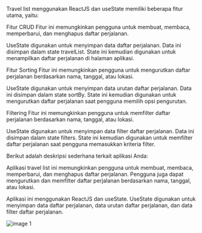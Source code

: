 Travel list menggunakan ReactJS dan useState memiliki beberapa fitur utama, yaitu:

Fitur CRUD 
Fitur ini memungkinkan pengguna untuk membuat, membaca, memperbarui, dan menghapus daftar perjalanan.

UseState digunakan untuk menyimpan data daftar perjalanan. Data ini disimpan dalam state travelList. State ini kemudian digunakan untuk menampilkan daftar perjalanan di halaman aplikasi.

Fitur Sorting
Fitur ini memungkinkan pengguna untuk mengurutkan daftar perjalanan berdasarkan nama, tanggal, atau lokasi.

UseState digunakan untuk menyimpan data urutan daftar perjalanan. Data ini disimpan dalam state sortBy. State ini kemudian digunakan untuk mengurutkan daftar perjalanan saat pengguna memilih opsi pengurutan.

Filtering
Fitur ini memungkinkan pengguna untuk memfilter daftar perjalanan berdasarkan nama, tanggal, atau lokasi.

UseState digunakan untuk menyimpan data filter daftar perjalanan. Data ini disimpan dalam state filters. State ini kemudian digunakan untuk memfilter daftar perjalanan saat pengguna memasukkan kriteria filter.

Berikut adalah deskripsi sederhana terkait aplikasi Anda:

Aplikasi travel list ini memungkinkan pengguna untuk membuat, membaca, memperbarui, dan menghapus daftar perjalanan. Pengguna juga dapat mengurutkan dan memfilter daftar perjalanan berdasarkan nama, tanggal, atau lokasi.

Aplikasi ini menggunakan ReactJS dan useState. UseState digunakan untuk menyimpan data daftar perjalanan, data urutan daftar perjalanan, dan data filter daftar perjalanan.

![image 1](https://github.com/Azizalfauzi/travel-list-app/assets/50761836/8f04636f-4ff1-48df-b29c-39c9be5fd43e)
